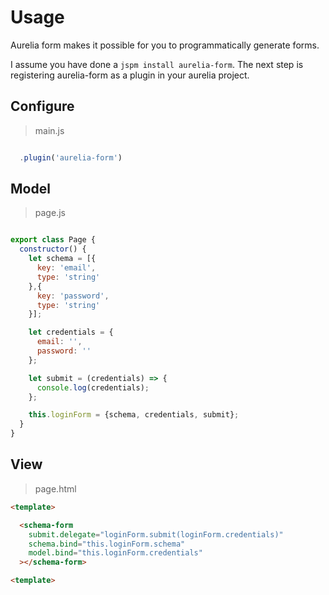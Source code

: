 # Usage

Aurelia form makes it possible for you to programmatically generate forms.

I assume you have done a `jspm install aurelia-form`. The next step is
registering aurelia-form as a plugin in your aurelia project.

## Configure

> main.js

```js

  .plugin('aurelia-form')

```

## Model

> page.js

```js

export class Page {
  constructor() {
    let schema = [{
      key: 'email',
      type: 'string'
    },{
      key: 'password',
      type: 'string'
    }];

    let credentials = {
      email: '',
      password: ''
    };

    let submit = (credentials) => {
      console.log(credentials);
    };

    this.loginForm = {schema, credentials, submit};
  }
}
```

## View

> page.html

```html
<template>

  <schema-form
    submit.delegate="loginForm.submit(loginForm.credentials)"
    schema.bind="this.loginForm.schema"
    model.bind="this.loginForm.credentials"
  ></schema-form>

<template>

```

